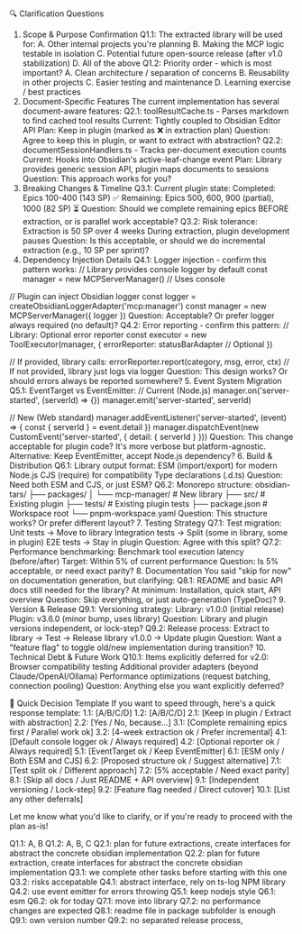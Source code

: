 🔍 Clarification Questions
1. Scope & Purpose Confirmation
Q1.1: The extracted library will be used for:
 A. Other internal projects you're planning
 B. Making the MCP logic testable in isolation
 C. Potential future open-source release (after v1.0 stabilization)
 D. All of the above
Q1.2: Priority order - which is most important?
 A. Clean architecture / separation of concerns
 B. Reusability in other projects
 C. Easier testing and maintenance
 D. Learning exercise / best practices
2. Document-Specific Features
The current implementation has several document-aware features: Q2.1: toolResultCache.ts - Parses markdown to find cached tool results
Current: Tightly coupled to Obsidian Editor API
Plan: Keep in plugin (marked as ❌ in extraction plan)
Question: Agree to keep this in plugin, or want to extract with abstraction?
Q2.2: documentSessionHandlers.ts - Tracks per-document execution counts
Current: Hooks into Obsidian's active-leaf-change event
Plan: Library provides generic session API, plugin maps documents to sessions
Question: This approach works for you?
3. Breaking Changes & Timeline
Q3.1: Current plugin state:
Completed: Epics 100-400 (143 SP) ✅
Remaining: Epics 500, 600, 900 (partial), 1000 (82 SP) ⏳
Question: Should we complete remaining epics BEFORE extraction, or is parallel work acceptable?
Q3.2: Risk tolerance:
Extraction is 50 SP over 4 weeks
During extraction, plugin development pauses
Question: Is this acceptable, or should we do incremental extraction (e.g., 10 SP per sprint)?
4. Dependency Injection Details
Q4.1: Logger injection - confirm this pattern works:
// Library provides console logger by default
const manager = new MCPServerManager() // Uses console

// Plugin can inject Obsidian logger
const logger = createObsidianLoggerAdapter('mcp:manager')
const manager = new MCPServerManager({ logger })
Question: Acceptable? Or prefer logger always required (no default)?
Q4.2: Error reporting - confirm this pattern:
// Library: Optional error reporter
const executor = new ToolExecutor(manager, {
  errorReporter: statusBarAdapter // Optional
})

// If provided, library calls: errorReporter.report(category, msg, error, ctx)
// If not provided, library just logs via logger
Question: This design works? Or should errors always be reported somewhere?
5. Event System Migration
Q5.1: EventTarget vs EventEmitter:
// Current (Node.js)
manager.on('server-started', (serverId) => {})
manager.emit('server-started', serverId)

// New (Web standard)
manager.addEventListener('server-started', (event) => {
  const { serverId } = event.detail
})
manager.dispatchEvent(new CustomEvent('server-started', {
  detail: { serverId }
}))
Question: This change acceptable for plugin code? It's more verbose but platform-agnostic.
Alternative: Keep EventEmitter, accept Node.js dependency?
6. Build & Distribution
Q6.1: Library output format:
ESM (import/export) for modern Node.js
CJS (require) for compatibility
Type declarations (.d.ts)
Question: Need both ESM and CJS, or just ESM?
Q6.2: Monorepo structure:
obsidian-tars/
├── packages/
│   └── mcp-manager/    # New library
├── src/                # Existing plugin
├── tests/              # Existing plugin tests
├── package.json        # Workspace root
└── pnpm-workspace.yaml
Question: This structure works? Or prefer different layout?
7. Testing Strategy
Q7.1: Test migration:
Unit tests → Move to library
Integration tests → Split (some in library, some in plugin)
E2E tests → Stay in plugin
Question: Agree with this split?
Q7.2: Performance benchmarking:
Benchmark tool execution latency (before/after)
Target: Within 5% of current performance
Question: Is 5% acceptable, or need exact parity?
8. Documentation
You said "skip for now" on documentation generation, but clarifying: Q8.1: README and basic API docs still needed for the library?
At minimum: Installation, quick start, API overview
Question: Skip everything, or just auto-generation (TypeDoc)?
9. Version & Release
Q9.1: Versioning strategy:
Library: v1.0.0 (initial release)
Plugin: v3.6.0 (minor bump, uses library)
Question: Library and plugin versions independent, or lock-step?
Q9.2: Release process:
Extract to library → Test → Release library v1.0.0 → Update plugin
Question: Want a "feature flag" to toggle old/new implementation during transition?
10. Technical Debt & Future Work
Q10.1: Items explicitly deferred for v2.0:
Browser compatibility testing
Additional provider adapters (beyond Claude/OpenAI/Ollama)
Performance optimizations (request batching, connection pooling)
Question: Anything else you want explicitly deferred?

🎯 Quick Decision Template
If you want to speed through, here's a quick response template:
1.1: [A/B/C/D]
1.2: [A/B/C/D]
2.1: [Keep in plugin / Extract with abstraction]
2.2: [Yes / No, because...]
3.1: [Complete remaining epics first / Parallel work ok]
3.2: [4-week extraction ok / Prefer incremental]
4.1: [Default console logger ok / Always required]
4.2: [Optional reporter ok / Always required]
5.1: [EventTarget ok / Keep EventEmitter]
6.1: [ESM only / Both ESM and CJS]
6.2: [Proposed structure ok / Suggest alternative]
7.1: [Test split ok / Different approach]
7.2: [5% acceptable / Need exact parity]
8.1: [Skip all docs / Just README + API overview]
9.1: [Independent versioning / Lock-step]
9.2: [Feature flag needed / Direct cutover]
10.1: [List any other deferrals]

Let me know what you'd like to clarify, or if you're ready to proceed with the plan as-is!

Q1.1: A, B
Q1.2: A, B, C
Q2.1: plan for future extractions, create interfaces for abstract the concrete obsidian implementation 
Q2.2: plan for future extraction, create interfaces for abstract the concrete obsidian implementation 
Q3.1: we complete other tasks before starting with this one
Q3.2: risks accepatable
Q4.1: abstract interface, rely on ts-log NPM library
Q4.2: use event emitter for errors throwing
Q5.1: keep nodejs style
Q6.1: esm
Q6.2: ok for today
Q7.1: move into library
Q7.2: no performance changes are expected
Q8.1: readme file in package subfolder is enough
Q9.1: own version number
Q9.2: no separated release process,